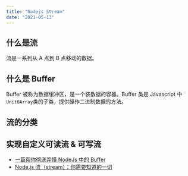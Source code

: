 ```yaml
---
title: "Nodejs Stream"
date: "2021-05-13"
---
```


## 什么是流

流是一系列从 A 点到 B 点移动的数据。

## 什么是 Buffer

Buffer 被称为数据缓冲区，是一个装数据的容器。Buffer 类是 Javascript 中`Unit8Array`类的子类，提供操作二进制数据的方法。

## 流的分类

## 实现自定义可读流 & 可写流

- [一篇帮你彻底弄懂 NodeJs 中的 Buffer](https://blog.csdn.net/qq_34629352/article/details/88037778)
- [Node.js 流（stream）：你需要知道的一切](https://zhuanlan.zhihu.com/p/36728655)
